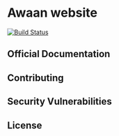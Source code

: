 # Awaan website

[![Build Status](https://travis-ci.org/dotcomlb/awaan.svg)](https://travis-ci.org/dotcomlb/awaan)


## Official Documentation


## Contributing


## Security Vulnerabilities


## License

